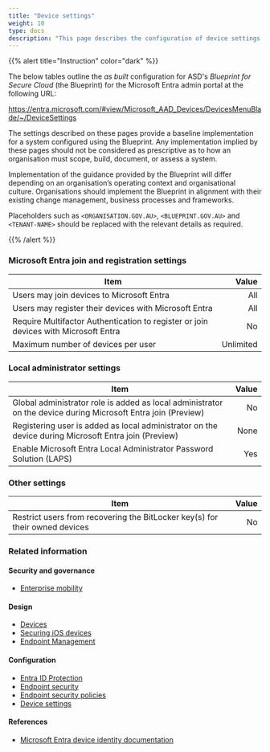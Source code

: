 ```yaml
---
title: "Device settings"
weight: 10
type: docs
description: "This page describes the configuration of device settings within Microsoft Entra ID associated with systems built according to the guidance provided by ASD's Blueprint for Secure Cloud."
---
```


{{% alert title="Instruction" color="dark" %}}

The below tables outline the _as built_ configuration for ASD's _Blueprint for Secure Cloud_ (the Blueprint) for the Microsoft Entra admin portal at the following URL:

<https://entra.microsoft.com/#view/Microsoft_AAD_Devices/DevicesMenuBlade/~/DeviceSettings>

The settings described on these pages provide a baseline implementation for a system configured using the Blueprint. Any implementation implied by these pages should not be considered as prescriptive as to how an organisation must scope, build, document, or assess a system.

Implementation of the guidance provided by the Blueprint will differ depending on an organisation’s operating context and organisational culture. Organisations should implement the Blueprint in alignment with their existing change management, business processes and frameworks.

Placeholders such as `<ORGANISATION.GOV.AU>`, `<BLUEPRINT.GOV.AU>` and `<TENANT-NAME>` should be replaced with the relevant details as required.

{{% /alert %}}

### Microsoft Entra join and registration settings

| Item                                                                                |     Value |
| ----------------------------------------------------------------------------------- | --------: |
| Users may join devices to Microsoft Entra                                           |       All |
| Users may register their devices with Microsoft Entra                               |       All |
| Require Multifactor Authentication to register or join devices with Microsoft Entra |        No |
| Maximum number of devices per user                                                  | Unlimited |

### Local administrator settings

| Item                                                                                                          | Value |
| ------------------------------------------------------------------------------------------------------------- | ----: |
| Global administrator role is added as local administrator on the device during Microsoft Entra join (Preview) |    No |
| Registering user is added as local administrator on the device during Microsoft Entra join (Preview)          |  None |
| Enable Microsoft Entra Local Administrator Password Solution (LAPS)                                           |   Yes |

### Other settings

| Item                                                                        | Value |
| --------------------------------------------------------------------------- | ----: |
| Restrict users from recovering the BitLocker key(s) for their owned devices |    No |

### Related information

#### Security and governance

- [Enterprise mobility](/security-and-governance/system-security-plan/enterprise-mobility)

#### Design

- [Devices](/design/platform/identity/devices)
- [Securing iOS devices](/design/endpoints/ios/security/securing-ios-devices)
- [Endpoint Management](/design/platform/client)

#### Configuration

- [Entra ID Protection](/configuration/entra-id/protection)
- [Endpoint security](/configuration/intune/endpoint-security)
- [Endpoint security policies](/configuration/defender/endpoints/configuration-management/endpoint-security-policies)
- [Device settings](/configuration/entra-id/devices/device-settings)

#### References

- [Microsoft Entra device identity documentation](https://learn.microsoft.com/entra/identity/devices)
